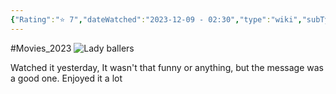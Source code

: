 ```yaml
---
{"Rating":"⭐ 7","dateWatched":"2023-12-09 - 02:30","type":"wiki","subType":null,"title":"Lady Ballers","englishTitle":"Lady Ballers","year":"","dataSource":"Wikipedia API","url":"https://en.wikipedia.org/wiki/Lady_Ballers","image":"https://upload.wikimedia.org/wikipedia/en/b/bf/Lady_Ballers_Poster.jpg","id":75434019,"wikiUrl":"https://en.wikipedia.org/wiki/Lady_Ballers","lastUpdated":"10/12/2023","length":10268,"tags":["mediaDB/wiki"],"dg-publish":true,"permalink":"/media-db/movies/lady-ballers/","dgPassFrontmatter":true,"noteIcon":"1","created":"2023-12-10T20:45:23.064+05:30","updated":"2023-12-11T18:46:23.677+05:30"}
---
```


#Movies_2023 
![Lady ballers](https://upload.wikimedia.org/wikipedia/en/b/bf/Lady_Ballers_Poster.jpg)

Watched it yesterday, It wasn't that funny or anything, but the message was a good one.
Enjoyed it a lot